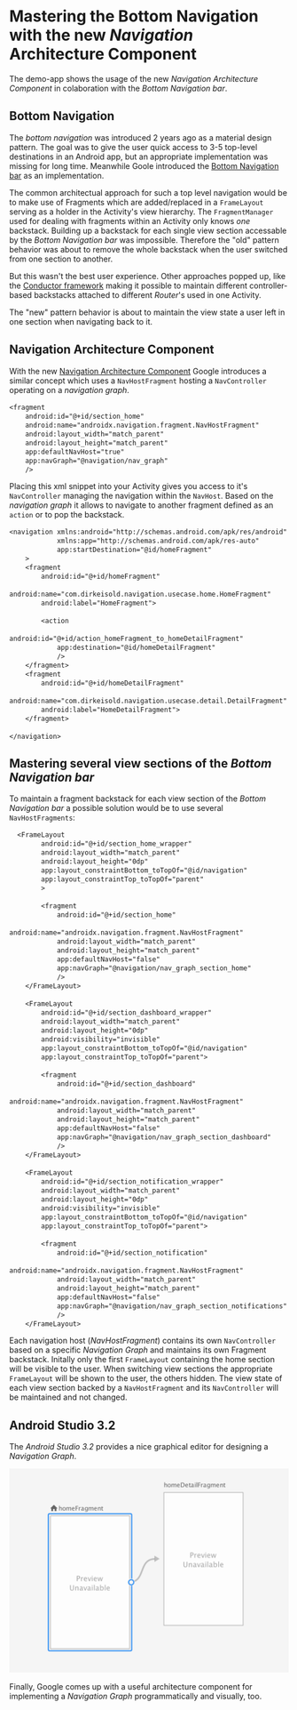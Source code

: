 # Mastering the Bottom Navigation with the new _Navigation_ Architecture Component

The demo-app shows the usage of the new _Navigation Architecture Component_ in colaboration with the _Bottom Navigation bar_.

## Bottom Navigation

The _bottom navigation_ was introduced 2 years ago as a material design pattern. The goal was to give the user quick access to 3-5 top-level destinations in an Android app, but an appropriate implementation was missing for long time.
Meanwhile Goole introduced the [Bottom Navigation bar](https://material.io/design/components/bottom-navigation.html#usage) as an implementation.  

The common architectual approach for such a top level navigation would be to make use of Fragments which are added/replaced in a `FrameLayout` serving as a holder in the Activity's view hierarchy. The `FragmentManager` used for dealing with fragments within an Activity only knows _one_ backstack. Building up a backstack for each single view section accessable by the _Bottom Navigation bar_ was impossible. Therefore the "old" pattern behavior was about to remove the whole backstack when the user switched from one section to another.

But this wasn't the best user experience. Other approaches popped up, like the [Conductor framework](https://github.com/bluelinelabs/Conductor) making it possible to maintain different controller-based backstacks attached to different _Router_'s used in one Activity.

The "new" pattern behavior is about to maintain the view state a user left in one section when navigating back to it.

## Navigation Architecture Component

With the new [Navigation Architecture Component](https://developer.android.com/topic/libraries/architecture/navigation/) Google introduces a similar concept which uses a `NavHostFragment` hosting a `NavController` operating on a _navigation graph_.

```
<fragment
    android:id="@+id/section_home"
    android:name="androidx.navigation.fragment.NavHostFragment"
    android:layout_width="match_parent"
    android:layout_height="match_parent"
    app:defaultNavHost="true"
    app:navGraph="@navigation/nav_graph"
    />
```
Placing this xml snippet into your Activity gives you access to it's `NavController`  managing the navigation within the `NavHost`. Based on the _navigation graph_ it allows to navigate to another fragment defined as an `action` or to pop the backstack.

```
<navigation xmlns:android="http://schemas.android.com/apk/res/android"
            xmlns:app="http://schemas.android.com/apk/res-auto"
            app:startDestination="@id/homeFragment"
    >
    <fragment
        android:id="@+id/homeFragment"
        android:name="com.dirkeisold.navigation.usecase.home.HomeFragment"
        android:label="HomeFragment">

        <action
            android:id="@+id/action_homeFragment_to_homeDetailFragment"
            app:destination="@id/homeDetailFragment"
            />
    </fragment>
    <fragment
        android:id="@+id/homeDetailFragment"
        android:name="com.dirkeisold.navigation.usecase.detail.DetailFragment"
        android:label="HomeDetailFragment">
    </fragment>

</navigation>
```

## Mastering several view sections of the _Bottom Navigation bar_

To maintain a fragment backstack for each view section of the _Bottom Navigation bar_ a possible solution would be to use several `NavHostFragments`: 

```
  <FrameLayout
        android:id="@+id/section_home_wrapper"
        android:layout_width="match_parent"
        android:layout_height="0dp"
        app:layout_constraintBottom_toTopOf="@id/navigation"
        app:layout_constraintTop_toTopOf="parent"
        >

        <fragment
            android:id="@+id/section_home"
            android:name="androidx.navigation.fragment.NavHostFragment"
            android:layout_width="match_parent"
            android:layout_height="match_parent"
            app:defaultNavHost="false"
            app:navGraph="@navigation/nav_graph_section_home"
            />
    </FrameLayout>

    <FrameLayout
        android:id="@+id/section_dashboard_wrapper"
        android:layout_width="match_parent"
        android:layout_height="0dp"
        android:visibility="invisible"
        app:layout_constraintBottom_toTopOf="@id/navigation"
        app:layout_constraintTop_toTopOf="parent">

        <fragment
            android:id="@+id/section_dashboard"
            android:name="androidx.navigation.fragment.NavHostFragment"
            android:layout_width="match_parent"
            android:layout_height="match_parent"
            app:defaultNavHost="false"
            app:navGraph="@navigation/nav_graph_section_dashboard"
            />
    </FrameLayout>

    <FrameLayout
        android:id="@+id/section_notification_wrapper"
        android:layout_width="match_parent"
        android:layout_height="0dp"
        android:visibility="invisible"
        app:layout_constraintBottom_toTopOf="@id/navigation"
        app:layout_constraintTop_toTopOf="parent">

        <fragment
            android:id="@+id/section_notification"
            android:name="androidx.navigation.fragment.NavHostFragment"
            android:layout_width="match_parent"
            android:layout_height="match_parent"
            app:defaultNavHost="false"
            app:navGraph="@navigation/nav_graph_section_notifications"
            />
    </FrameLayout>
```
Each navigation host (_NavHostFragment_) contains its own `NavController` based on a specific _Navigation Graph_ and maintains its own Fragment backstack. Initally only the first `FrameLayout` containing the home section will be visible to the user. When switching view sections the appropriate `FrameLayout` will be shown to the user, the others hidden. The view state of each view section backed by a `NavHostFragment` and its `NavController` will be maintained and not changed.

## Android Studio 3.2

The _Android Studio 3.2_ provides a nice graphical editor for designing a _Navigation Graph_.

![](nav_graph.png)

Finally, Google comes up with a useful architecture component for implementing a _Navigation Graph_ programmatically and visually, too.
